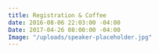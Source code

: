 ```yaml
---
title: Registration & Coffee
date: 2016-08-06 22:03:00 -04:00
Date: 2017-04-26 08:00:00 -04:00
Image: "/uploads/speaker-placeholder.jpg"
---
```


